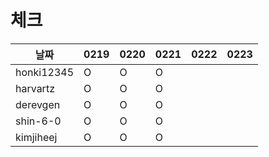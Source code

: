 # 체크

| 날짜         |0219|0220|0221|0222|0223|
|------------|---|---|---|---|---|
| honki12345 |O|O|O|||
| harvartz   |O|O|O|||
| derevgen   |O|O|O|||
| shin-6-0   |O|O|O|||
| kimjiheej |O|O|O|||
